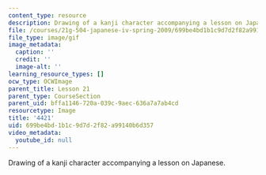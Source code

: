 ```yaml
---
content_type: resource
description: Drawing of a kanji character accompanying a lesson on Japanese.
file: /courses/21g-504-japanese-iv-spring-2009/699be4bd1b1c9d7d2f82a99140b6d357_4421.gif
file_type: image/gif
image_metadata:
  caption: ''
  credit: ''
  image-alt: ''
learning_resource_types: []
ocw_type: OCWImage
parent_title: Lesson 21
parent_type: CourseSection
parent_uid: bffa1146-720a-039c-9aec-636a7a7ab4cd
resourcetype: Image
title: '4421'
uid: 699be4bd-1b1c-9d7d-2f82-a99140b6d357
video_metadata:
  youtube_id: null
---
```

Drawing of a kanji character accompanying a lesson on Japanese.